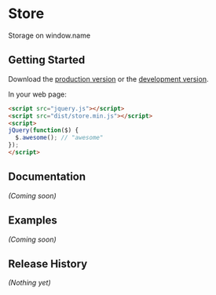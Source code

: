 # Store

Storage on window.name

## Getting Started
Download the [production version][min] or the [development version][max].

[min]: https://raw.github.com/dreamstu/gallery/master/dist/store.min.js
[max]: https://raw.github.com/dreamstu/gallery/master/dist/store.js

In your web page:

```html
<script src="jquery.js"></script>
<script src="dist/store.min.js"></script>
<script>
jQuery(function($) {
  $.awesome(); // "awesome"
});
</script>
```

## Documentation
_(Coming soon)_

## Examples
_(Coming soon)_

## Release History
_(Nothing yet)_
